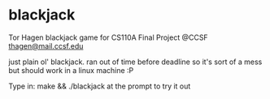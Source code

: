 # blackjack
Tor Hagen
blackjack game for CS110A Final Project @CCSF
thagen@mail.ccsf.edu

just plain ol' blackjack.
ran out of time before deadline so it's sort of a
mess but should work in a linux machine :P

Type in:
make && ./blackjack
at the prompt to try it out
